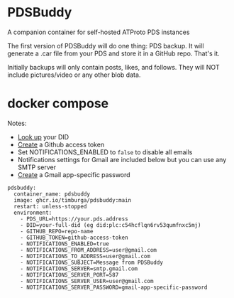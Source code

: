 # PDSBuddy
A companion container for self-hosted ATProto PDS instances

The first version of PDSBuddy will do one thing: PDS backup. It will generate a .car file from your PDS and store it in a GitHub repo. That's it.

Initially backups will only contain posts, likes, and follows. They will NOT include pictures/video or any other blob data.

# docker compose
Notes:
* [Look up](https://internect.info/) your DID
* [Create](https://github.com/settings/tokens) a Github access token
* Set NOTIFICATIONS_ENABLED to `false` to disable all emails
* Notifications settings for Gmail are included below but you can use any SMTP server
* [Create](https://myaccount.google.com/apppasswords) a Gmail app-specific password 
```
pdsbuddy: 
  container_name: pdsbuddy 
  image: ghcr.io/timburga/pdsbuddy:main 
  restart: unless-stopped 
  environment: 
    - PDS_URL=https://your.pds.address 
    - DID=your-full-did (eg did:plc:c54hcflqn6rv53qumfnxc5mj) 
    - GITHUB_REPO=repo-name 
    - GITHUB_TOKEN=github-access-token
    - NOTIFICATIONS_ENABLED=true 
    - NOTIFICATIONS_FROM_ADDRESS=user@gmail.com 
    - NOTIFICATIONS_TO_ADDRESS=user@gmail.com 
    - NOTIFICATIONS_SUBJECT=Message from PDSBuddy 
    - NOTIFICATIONS_SERVER=smtp.gmail.com 
    - NOTIFICATIONS_SERVER_PORT=587 
    - NOTIFICATIONS_SERVER_USER=user@gmail.com 
    - NOTIFICATIONS_SERVER_PASSWORD=gmail-app-specific-password
```
